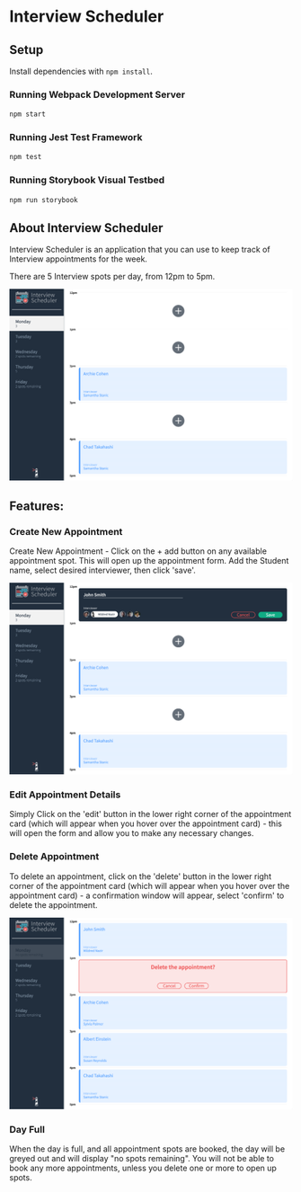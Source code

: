 # Interview Scheduler

## Setup

Install dependencies with `npm install`.

### Running Webpack Development Server

```sh
npm start
```

### Running Jest Test Framework

```sh
npm test
```

### Running Storybook Visual Testbed

```sh
npm run storybook
```


## About Interview Scheduler

Interview Scheduler is an application that you can use to keep track of Interview appointments for the week.

There are 5 Interview spots per day, from 12pm to 5pm.

!["This is the Home screen, showing appointments for the selected day"](https://github.com/Be-Rude/scheduler/blob/master/docs/Appointment%20List%20for%20Day.png?raw=true)


## Features:

### Create New Appointment

Create New Appointment - Click on the + add button on any available appointment spot.
This will open up the appointment form. Add the Student name, select desired interviewer, then click 'save'.

!["New appointment form"](https://github.com/Be-Rude/scheduler/blob/master/docs/Create%20new%20appointment%20form.png?raw=true)

### Edit Appointment Details

Simply Click on the 'edit' button in the lower right corner of the appointment card (which will appear when you hover over the appointment card) - this will open the form and allow you to make any necessary changes.

### Delete Appointment

To delete an appointment, click on the 'delete' button in the lower right corner of the appointment card (which will appear when you hover over the appointment card) - a confirmation window will appear, select 'confirm' to delete the appointment.

!["Delete confirmation window"](https://github.com/Be-Rude/scheduler/blob/master/docs/Day%20Full%20-%20no%20appointments%20available.png?raw=true)

### Day Full

When the day is full, and all appointment spots are booked, the day will be greyed out and will display "no spots remaining". You will not be able to book any more appointments, unless you delete one or more to open up spots.




